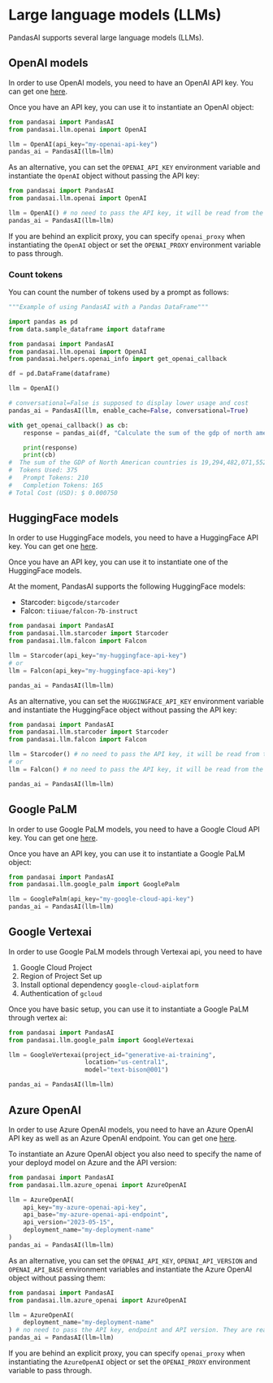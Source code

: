 # Large language models (LLMs)

PandasAI supports several large language models (LLMs).

## OpenAI models

In order to use OpenAI models, you need to have an OpenAI API key. You can get one [here](https://platform.openai.com/).

Once you have an API key, you can use it to instantiate an OpenAI object:

```python
from pandasai import PandasAI
from pandasai.llm.openai import OpenAI

llm = OpenAI(api_key="my-openai-api-key")
pandas_ai = PandasAI(llm=llm)
```

As an alternative, you can set the `OPENAI_API_KEY` environment variable and instantiate the `OpenAI` object without passing the API key:

```python
from pandasai import PandasAI
from pandasai.llm.openai import OpenAI

llm = OpenAI() # no need to pass the API key, it will be read from the environment variable
pandas_ai = PandasAI(llm=llm)
```

If you are behind an explicit proxy, you can specify `openai_proxy` when instantiating the `OpenAI` object or set the `OPENAI_PROXY` environment variable to pass through.

### Count tokens

You can count the number of tokens used by a prompt as follows:

```python
"""Example of using PandasAI with a Pandas DataFrame"""

import pandas as pd
from data.sample_dataframe import dataframe

from pandasai import PandasAI
from pandasai.llm.openai import OpenAI
from pandasai.helpers.openai_info import get_openai_callback

df = pd.DataFrame(dataframe)

llm = OpenAI()

# conversational=False is supposed to display lower usage and cost
pandas_ai = PandasAI(llm, enable_cache=False, conversational=True)

with get_openai_callback() as cb:
    response = pandas_ai(df, "Calculate the sum of the gdp of north american countries")

    print(response)
    print(cb)
#  The sum of the GDP of North American countries is 19,294,482,071,552.
#  Tokens Used: 375
#	Prompt Tokens: 210
#	Completion Tokens: 165
# Total Cost (USD): $ 0.000750
```

## HuggingFace models

In order to use HuggingFace models, you need to have a HuggingFace API key. You can get one [here](https://huggingface.co/join).

Once you have an API key, you can use it to instantiate one of the HuggingFace models.

At the moment, PandasAI supports the following HuggingFace models:

- Starcoder: `bigcode/starcoder`
- Falcon: `tiiuae/falcon-7b-instruct`

```python
from pandasai import PandasAI
from pandasai.llm.starcoder import Starcoder
from pandasai.llm.falcon import Falcon

llm = Starcoder(api_key="my-huggingface-api-key")
# or
llm = Falcon(api_key="my-huggingface-api-key")

pandas_ai = PandasAI(llm=llm)
```

As an alternative, you can set the `HUGGINGFACE_API_KEY` environment variable and instantiate the HuggingFace object without passing the API key:

```python
from pandasai import PandasAI
from pandasai.llm.starcoder import Starcoder
from pandasai.llm.falcon import Falcon

llm = Starcoder() # no need to pass the API key, it will be read from the environment variable
# or
llm = Falcon() # no need to pass the API key, it will be read from the environment variable

pandas_ai = PandasAI(llm=llm)
```

## Google PaLM

In order to use Google PaLM models, you need to have a Google Cloud API key. You can get one [here](https://developers.generativeai.google/tutorials/setup).

Once you have an API key, you can use it to instantiate a Google PaLM object:

```python
from pandasai import PandasAI
from pandasai.llm.google_palm import GooglePalm

llm = GooglePalm(api_key="my-google-cloud-api-key")
pandas_ai = PandasAI(llm=llm)
```

## Google Vertexai

In order to use Google PaLM models through Vertexai api, you need to have

1. Google Cloud Project
2. Region of Project Set up
3. Install optional dependency `google-cloud-aiplatform `
4. Authentication of `gcloud`

Once you have basic setup, you can use it to instantiate a Google PaLM through vertex ai:

```python
from pandasai import PandasAI
from pandasai.llm.google_palm import GoogleVertexai

llm = GoogleVertexai(project_id="generative-ai-training",
                     location="us-central1",
                     model="text-bison@001")

pandas_ai = PandasAI(llm=llm)

```

## Azure OpenAI

In order to use Azure OpenAI models, you need to have an Azure OpenAI API key as well as an Azure OpenAI endpoint. You can get one [here](https://azure.microsoft.com/it-it/products/cognitive-services/openai-service).

To instantiate an Azure OpenAI object you also need to specify the name of your deployd model on Azure and the API version:

```python
from pandasai import PandasAI
from pandasai.llm.azure_openai import AzureOpenAI

llm = AzureOpenAI(
    api_key="my-azure-openai-api-key",
    api_base="my-azure-openai-api-endpoint",
    api_version="2023-05-15",
    deployment_name="my-deployment-name"
)
pandas_ai = PandasAI(llm=llm)
```

As an alternative, you can set the `OPENAI_API_KEY`, `OPENAI_API_VERSION` and `OPENAI_API_BASE` environment variables and instantiate the Azure OpenAI object without passing them:

```python
from pandasai import PandasAI
from pandasai.llm.azure_openai import AzureOpenAI

llm = AzureOpenAI(
    deployment_name="my-deployment-name"
) # no need to pass the API key, endpoint and API version. They are read from the environment variable
pandas_ai = PandasAI(llm=llm)
```

If you are behind an explicit proxy, you can specify `openai_proxy` when instantiating the `AzureOpenAI` object or set the `OPENAI_PROXY` environment variable to pass through.
